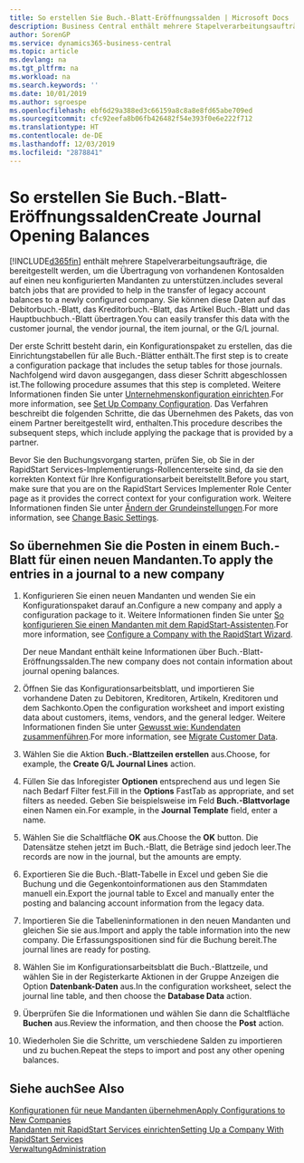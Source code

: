 ```yaml
---
title: So erstellen Sie Buch.-Blatt-Eröffnungssalden | Microsoft Docs
description: Business Central enthält mehrere Stapelverarbeitungsaufträge, die bereitgestellt werden, um die Übertragung von vorhandenen Kontosalden auf einen neu konfigurierten Mandanten zu unterstützen. Sie können diese Daten mithilfe von Buch.-Blatt-Buchungen einfach übertragen.
author: SorenGP
ms.service: dynamics365-business-central
ms.topic: article
ms.devlang: na
ms.tgt_pltfrm: na
ms.workload: na
ms.search.keywords: ''
ms.date: 10/01/2019
ms.author: sgroespe
ms.openlocfilehash: ebf6d29a388ed3c66159a8c8a8e8fd65abe709ed
ms.sourcegitcommit: cfc92eefa8b06fb426482f54e393f0e6e222f712
ms.translationtype: HT
ms.contentlocale: de-DE
ms.lasthandoff: 12/03/2019
ms.locfileid: "2878841"
---
```

# <a name="create-journal-opening-balances"></a><span data-ttu-id="8eff1-104">So erstellen Sie Buch.-Blatt-Eröffnungssalden</span><span class="sxs-lookup"><span data-stu-id="8eff1-104">Create Journal Opening Balances</span></span>
[!INCLUDE[d365fin](includes/d365fin_md.md)] <span data-ttu-id="8eff1-105">enthält mehrere Stapelverarbeitungsaufträge, die bereitgestellt werden, um die Übertragung von vorhandenen Kontosalden auf einen neu konfigurierten Mandanten zu unterstützen.</span><span class="sxs-lookup"><span data-stu-id="8eff1-105">includes several batch jobs that are provided to help in the transfer of legacy account balances to a newly configured company.</span></span> <span data-ttu-id="8eff1-106">Sie können diese Daten auf das Debitorbuch.-Blatt, das Kreditorbuch.-Blatt, das Artikel Buch.-Blatt und das Hauptbuchbuch.-Blatt übertragen.</span><span class="sxs-lookup"><span data-stu-id="8eff1-106">You can easily transfer this data with the customer journal, the vendor journal, the item journal, or the G/L journal.</span></span>

<span data-ttu-id="8eff1-107">Der erste Schritt besteht darin, ein Konfigurationspaket zu erstellen, das die Einrichtungstabellen für alle Buch.-Blätter enthält.</span><span class="sxs-lookup"><span data-stu-id="8eff1-107">The first step is to create a configuration package that includes the setup tables for those journals.</span></span> <span data-ttu-id="8eff1-108">Nachfolgend wird davon ausgegangen, dass dieser Schritt abgeschlossen ist.</span><span class="sxs-lookup"><span data-stu-id="8eff1-108">The following procedure assumes that this step is completed.</span></span> <span data-ttu-id="8eff1-109">Weitere Informationen finden Sie unter [Unternehmenskonfiguration einrichten](admin-set-up-company-configuration.md).</span><span class="sxs-lookup"><span data-stu-id="8eff1-109">For more information, see [Set Up Company Configuration](admin-set-up-company-configuration.md).</span></span> <span data-ttu-id="8eff1-110">Das Verfahren beschreibt die folgenden Schritte, die das Übernehmen des Pakets, das von einem Partner bereitgestellt wird, enthalten.</span><span class="sxs-lookup"><span data-stu-id="8eff1-110">This procedure describes the subsequent steps, which include applying the package that is provided by a partner.</span></span>  

<span data-ttu-id="8eff1-111">Bevor Sie den Buchungsvorgang starten, prüfen Sie, ob Sie in der RapidStart Services-Implementierungs-Rollencenterseite sind, da sie den korrekten Kontext für Ihre Konfigurationsarbeit bereitstellt.</span><span class="sxs-lookup"><span data-stu-id="8eff1-111">Before you start, make sure that you are on the RapidStart Services Implementer Role Center page as it provides the correct context for your configuration work.</span></span> <span data-ttu-id="8eff1-112">Weitere Informationen finden Sie unter [Ändern der Grundeinstellungen](ui-change-basic-settings.md).</span><span class="sxs-lookup"><span data-stu-id="8eff1-112">For more information, see [Change Basic Settings](ui-change-basic-settings.md).</span></span>

## <a name="to-apply-the-entries-in-a-journal-to-a-new-company"></a><span data-ttu-id="8eff1-113">So übernehmen Sie die Posten in einem Buch.-Blatt für einen neuen Mandanten.</span><span class="sxs-lookup"><span data-stu-id="8eff1-113">To apply the entries in a journal to a new company</span></span>  
1. <span data-ttu-id="8eff1-114">Konfigurieren Sie einen neuen Mandanten und wenden Sie ein Konfigurationspaket darauf an.</span><span class="sxs-lookup"><span data-stu-id="8eff1-114">Configure a new company and apply a configuration package to it.</span></span> <span data-ttu-id="8eff1-115">Weitere Informationen finden Sie unter [So konfigurieren Sie einen Mandanten mit dem RapidStart-Assistenten](admin-how-to-configure-a-company-with-the-rapidstart-wizard.md).</span><span class="sxs-lookup"><span data-stu-id="8eff1-115">For more information, see [Configure a Company with the RapidStart Wizard](admin-how-to-configure-a-company-with-the-rapidstart-wizard.md).</span></span>  

    <span data-ttu-id="8eff1-116">Der neue Mandant enthält keine Informationen über Buch.-Blatt-Eröffnungssalden.</span><span class="sxs-lookup"><span data-stu-id="8eff1-116">The new company does not contain information about journal opening balances.</span></span>  

2. <span data-ttu-id="8eff1-117">Öffnen Sie das Konfigurationsarbeitsblatt, und importieren Sie vorhandene Daten zu Debitoren, Kreditoren, Artikeln, Kreditoren und dem Sachkonto.</span><span class="sxs-lookup"><span data-stu-id="8eff1-117">Open the configuration worksheet and import existing data about customers, items, vendors, and the general ledger.</span></span> <span data-ttu-id="8eff1-118">Weitere Informationen finden Sie unter [Gewusst wie: Kundendaten zusammenführen](admin-migrate-customer-data.md).</span><span class="sxs-lookup"><span data-stu-id="8eff1-118">For more information, see [Migrate Customer Data](admin-migrate-customer-data.md).</span></span>  
3. <span data-ttu-id="8eff1-119">Wählen Sie die Aktion **Buch.-Blattzeilen erstellen** aus.</span><span class="sxs-lookup"><span data-stu-id="8eff1-119">Choose, for example, the **Create G/L Journal Lines** action.</span></span>  
4. <span data-ttu-id="8eff1-120">Füllen Sie das Inforegister **Optionen** entsprechend aus und legen Sie nach Bedarf Filter fest.</span><span class="sxs-lookup"><span data-stu-id="8eff1-120">Fill in the **Options** FastTab as appropriate, and set filters as needed.</span></span> <span data-ttu-id="8eff1-121">Geben Sie beispielsweise im Feld **Buch.-Blattvorlage** einen Namen ein.</span><span class="sxs-lookup"><span data-stu-id="8eff1-121">For example, in the **Journal Template** field, enter a name.</span></span>  
5. <span data-ttu-id="8eff1-122">Wählen Sie die Schaltfläche **OK** aus.</span><span class="sxs-lookup"><span data-stu-id="8eff1-122">Choose the **OK** button.</span></span> <span data-ttu-id="8eff1-123">Die Datensätze stehen jetzt im Buch.-Blatt, die Beträge sind jedoch leer.</span><span class="sxs-lookup"><span data-stu-id="8eff1-123">The records are now in the journal, but the amounts are empty.</span></span>  
6. <span data-ttu-id="8eff1-124">Exportieren Sie die Buch.-Blatt-Tabelle in Excel und geben Sie die Buchung und die Gegenkontoinformationen aus den Stammdaten manuell ein.</span><span class="sxs-lookup"><span data-stu-id="8eff1-124">Export the journal table to Excel and manually enter the posting and balancing account information from the legacy data.</span></span>
7. <span data-ttu-id="8eff1-125">Importieren Sie die Tabelleninformationen in den neuen Mandanten und gleichen Sie sie aus.</span><span class="sxs-lookup"><span data-stu-id="8eff1-125">Import and apply the table information into the new company.</span></span> <span data-ttu-id="8eff1-126">Die Erfassungspositionen sind für die Buchung bereit.</span><span class="sxs-lookup"><span data-stu-id="8eff1-126">The journal lines are ready for posting.</span></span>  
8. <span data-ttu-id="8eff1-127">Wählen Sie im Konfigurationsarbeitsblatt die Buch.-Blattzeile, und wählen Sie in der Registerkarte Aktionen in der Gruppe Anzeigen die Option **Datenbank-Daten** aus.</span><span class="sxs-lookup"><span data-stu-id="8eff1-127">In the configuration worksheet, select the journal line table, and then choose the **Database Data** action.</span></span>  
9. <span data-ttu-id="8eff1-128">Überprüfen Sie die Informationen und wählen Sie dann die Schaltfläche **Buchen** aus.</span><span class="sxs-lookup"><span data-stu-id="8eff1-128">Review the information, and then choose the **Post** action.</span></span>  
10. <span data-ttu-id="8eff1-129">Wiederholen Sie die Schritte, um verschiedene Salden zu importieren und zu buchen.</span><span class="sxs-lookup"><span data-stu-id="8eff1-129">Repeat the steps to import and post any other opening balances.</span></span>  

## <a name="see-also"></a><span data-ttu-id="8eff1-130">Siehe auch</span><span class="sxs-lookup"><span data-stu-id="8eff1-130">See Also</span></span>  
[<span data-ttu-id="8eff1-131">Konfigurationen für neue Mandanten übernehmen</span><span class="sxs-lookup"><span data-stu-id="8eff1-131">Apply Configurations to New Companies</span></span>](admin-apply-configuration-to-new-companies.md)  
[<span data-ttu-id="8eff1-132">Mandanten mit RapidStart Services einrichten</span><span class="sxs-lookup"><span data-stu-id="8eff1-132">Setting Up a Company With RapidStart Services</span></span>](admin-set-up-a-company-with-rapidstart.md)  
[<span data-ttu-id="8eff1-133">Verwaltung</span><span class="sxs-lookup"><span data-stu-id="8eff1-133">Administration</span></span>](admin-setup-and-administration.md)
